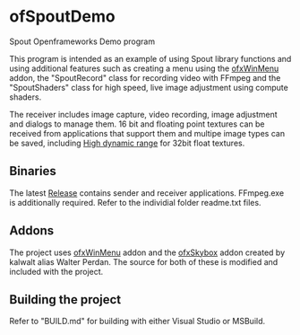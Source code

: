 # ofSpoutDemo
Spout Openframeworks Demo program

This program is intended as an example of using Spout library functions and using additional features such as creating a menu using the [ofxWinMenu](https://github.com/leadedge/ofxWinMenu) addon, the "SpoutRecord" class for recording video with FFmpeg and the "SpoutShaders" class for high speed, live image adjustment using compute shaders.

The receiver includes image capture, video recording, image adjustment and dialogs to manage them. 16 bit and floating point textures can be received from applications that support them and multipe image types can be saved, including [High dynamic range](https://paulbourke.net/dataformats/pic/index.html) for 32bit float textures.

## Binaries

The latest [Release](https://github.com/leadedge/ofSpoutDemo/releases) contains sender and receiver applications. FFmpeg.exe is additionally required. Refer to the individial folder readme.txt files.

## Addons

The project uses [ofxWinMenu](https://github.com/leadedge/ofxWinMenu) addon and the [ofxSkybox](https://github.com/kalwalt/ofxSkyBox) addon created by kalwalt alias Walter Perdan. The source for both of these is modified and included with the project.

## Building the project

Refer to "BUILD.md" for building with either Visual Studio or MSBuild.




